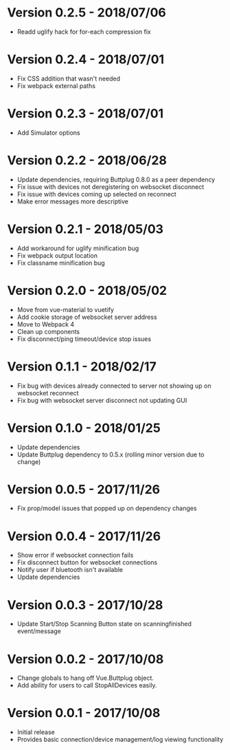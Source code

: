 # Version 0.2.5 - 2018/07/06

- Readd uglify hack for for-each compression fix

# Version 0.2.4 - 2018/07/01

- Fix CSS addition that wasn't needed
- Fix webpack external paths

# Version 0.2.3 - 2018/07/01

- Add Simulator options

# Version 0.2.2 - 2018/06/28

- Update dependencies, requiring Buttplug 0.8.0 as a peer dependency
- Fix issue with devices not deregistering on websocket disconnect
- Fix issue with devices coming up selected on reconnect
- Make error messages more descriptive

# Version 0.2.1 - 2018/05/03

- Add workaround for uglify minification bug
- Fix webpack output location
- Fix classname minification bug

# Version 0.2.0 - 2018/05/02

- Move from vue-material to vuetify
- Add cookie storage of websocket server address
- Move to Webpack 4
- Clean up components
- Fix disconnect/ping timeout/device stop issues

# Version 0.1.1 - 2018/02/17

- Fix bug with devices already connected to server not showing up on websocket reconnect
- Fix bug with websocket server disconnect not updating GUI

# Version 0.1.0 - 2018/01/25

- Update dependencies
- Update Buttplug dependency to 0.5.x (rolling minor version due to change)

# Version 0.0.5 - 2017/11/26

- Fix prop/model issues that popped up on dependency changes

# Version 0.0.4 - 2017/11/26

- Show error if websocket connection fails
- Fix disconnect button for websocket connections
- Notify user if bluetooth isn't available
- Update dependencies

# Version 0.0.3 - 2017/10/28

- Update Start/Stop Scanning Button state on scanningfinished event/message

# Version 0.0.2 - 2017/10/08

- Change globals to hang off Vue.Buttplug object.
- Add ability for users to call StopAllDevices easily.

# Version 0.0.1 - 2017/10/08

- Initial release
- Provides basic connection/device management/log viewing functionality
